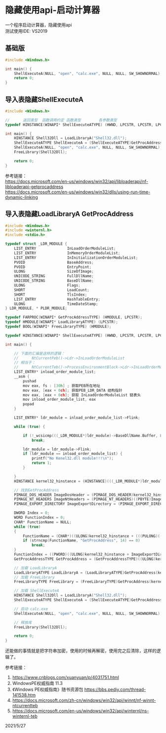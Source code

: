 # 隐藏使用api-启动计算器

一个程序启动计算器，隐藏使用api  
测试使用IDE: VS2019  

## 基础版
```cpp
#include <Windows.h>

int main() {
	ShellExecuteA(NULL, "open", "calc.exe", NULL, NULL, SW_SHOWNORMAL);
	return 0;
}
```

## 导入表隐藏ShellExecuteA
```cpp
#include <Windows.h>

//      返回类型  函数调用约定 函数类型        各参数类型
typedef HINSTANCE(WINAPI* ShellExecuteATYPE) (HWND, LPCSTR, LPCSTR, LPCSTR, LPCSTR, INT);

int main() {
	HINSTANCE Shell32Dll = LoadLibraryA("Shell32.dll");
	ShellExecuteATYPE ShellExecuteA = (ShellExecuteATYPE)GetProcAddress(Shell32Dll, "ShellExecuteA");
	ShellExecuteA(NULL, "open", "calc.exe", NULL, NULL, SW_SHOWNORMAL);
	FreeLibrary(Shell32Dll);

	return 0;
}
```

参考链接：  
https://docs.microsoft.com/en-us/windows/win32/api/libloaderapi/nf-libloaderapi-getprocaddress  
https://docs.microsoft.com/en-us/windows/win32/dlls/using-run-time-dynamic-linking  

## 导入表隐藏LoadLibraryA GetProcAddress

```cpp
#include <Windows.h>
#include <winternl.h>
#include <stdio.h>

typedef struct _LDR_MODULE {
	LIST_ENTRY              InLoadOrderModuleList;
	LIST_ENTRY              InMemoryOrderModuleList;
	LIST_ENTRY              InInitializationOrderModuleList;
	PVOID                   BaseAddress;
	PVOID                   EntryPoint;
	ULONG                   SizeOfImage;
	UNICODE_STRING          FullDllName;
	UNICODE_STRING          BaseDllName;
	ULONG                   Flags;
	SHORT                   LoadCount;
	SHORT                   TlsIndex;
	LIST_ENTRY              HashTableEntry;
	ULONG                   TimeDateStamp;
} LDR_MODULE, * PLDR_MODULE;

typedef FARPROC(WINAPI* GetProcAddressTYPE) (HMODULE, LPCSTR);
typedef HMODULE(WINAPI* LoadLibraryATYPE) (LPCSTR);
typedef BOOL(WINAPI* FreeLibraryTYPE) (HMODULE);

typedef HINSTANCE(WINAPI* ShellExecuteATYPE) (HWND, LPCSTR, LPCSTR, LPCSTR, LPCSTR, INT);

int main() {

	// 下面的汇编是这样的逻辑：
	//		NtCurrentPeb()->Ldr->InLoadOrderModuleList
	// 相当于：
	//		NtCurrentTeb()->ProcessEnvironmentBlock->Ldr->InLoadOrderModuleList
	LIST_ENTRY* inload_order_module_list;
	__asm {
		pushad
		mov eax, fs : [30h] ; 获取PEB所在地址
		mov eax, [eax + 0ch]; 获取PEB_LDR_DATA 结构指针
		mov eax, [eax + 0ch]; 获取 InLoadOrderModuleList 链表头
		mov inload_order_module_list, eax
		popad
	}

	LIST_ENTRY* ldr_module = inload_order_module_list->Flink;

	while (true) {

		if (!_wcsicmp(((_LDR_MODULE*)ldr_module)->BaseDllName.Buffer, L"Kernel32.dll"))
			break;

		ldr_module = ldr_module->Flink;
		if (ldr_module == inload_order_module_list) {
			printf("No Kenel32.dll module!!!\n");
			return 1;
		}

	}
	HINSTANCE kernel32_hinstance = (HINSTANCE)(((_LDR_MODULE*)ldr_module)->BaseAddress);

	// 找到GetProcAddress
	PIMAGE_DOS_HEADER ImageDosHeader = (PIMAGE_DOS_HEADER)kernel32_hinstance;
	PIMAGE_NT_HEADERS ImageNtHeaders = (PIMAGE_NT_HEADERS)((PBYTE)ImageDosHeader + ImageDosHeader->e_lfanew);
	PIMAGE_EXPORT_DIRECTORY ImageExportDirectory = (PIMAGE_EXPORT_DIRECTORY)((ULONG)kernel32_hinstance + ImageNtHeaders->OptionalHeader.DataDirectory[IMAGE_DIRECTORY_ENTRY_EXPORT].VirtualAddress);

	DWORD Index = 0;
	WORD FunctionIndex = 0;
	CHAR* FunctionName = NULL;
	while (true)
	{
		FunctionName = (CHAR*)((ULONG)kernel32_hinstance + (((PULONG)((ULONG)kernel32_hinstance + ImageExportDirectory->AddressOfNames))[Index++]));
		if (strncmp(FunctionName, "GetProcAddress", 14) == 0)
			break;
	}
	FunctionIndex = ((PWORD)((ULONG)kernel32_hinstance + ImageExportDirectory->AddressOfNameOrdinals))[Index - 1];
	GetProcAddressTYPE GetProcAddress = (GetProcAddressTYPE)((ULONG)kernel32_hinstance + (((PULONG)((ULONG)kernel32_hinstance + ImageExportDirectory->AddressOfFunctions))[FunctionIndex]));

	// 加载 LoadLibraryA
	LoadLibraryATYPE LoadLibraryA = (LoadLibraryATYPE)GetProcAddress(kernel32_hinstance, "LoadLibraryA");
	// 加载 FreeLibrary
	FreeLibraryTYPE FreeLibrary = (FreeLibraryTYPE)GetProcAddress(kernel32_hinstance, "FreeLibrary");

	// 加载 ShellExecuteA
	HINSTANCE Shell32Dll = LoadLibraryA("Shell32.dll");
	ShellExecuteATYPE ShellExecuteA = (ShellExecuteATYPE)GetProcAddress(Shell32Dll, "ShellExecuteA");

	// 启动 calc.exe
	ShellExecuteA(NULL, "open", "calc.exe", NULL, NULL, SW_SHOWNORMAL);

	// 释放库
	FreeLibrary(Shell32Dll);

	return 0;
}
```

还能做的事情就是把字符串加密，使用的时候再解密，使用完之后清除，这样的逻辑了。  

参考链接：  
1. https://www.cnblogs.com/xuanyuan/p/4031751.html  
2. WindowsPE权威指南 11.3  
3. 《Windows PE权威指南》随书资源包 https://bbs.pediy.com/thread-141538.htm  
4. https://docs.microsoft.com/zh-cn/windows/win32/api/winnt/nf-winnt-ntcurrentteb
5. https://docs.microsoft.com/en-us/windows/win32/api/winternl/ns-winternl-teb

2021/5/27  
